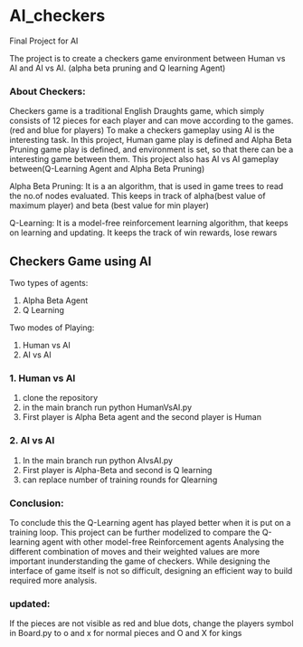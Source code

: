 # AI_checkers
Final Project for AI

The project is to create a checkers game environment between Human vs AI and AI vs AI. (alpha beta pruning and Q learning Agent)
### About Checkers:
Checkers game is a traditional English Draughts game, which simply consists of 12 pieces for each player and can move according to the games.(red and blue for players)
To make a checkers gameplay using AI is the interesting task.
In this project, Human game play is defined and Alpha Beta Pruning game play is defined, and environment is set, so that there can be a interesting game between them.
This project also has AI vs AI gameplay between(Q-Learning Agent and Alpha Beta Pruning)

Alpha Beta Pruning: It is a an algorithm, that is used in game trees to read the no.of nodes evaluated. 
This keeps in track of alpha(best value of maximum player) and beta (best value for min player)

Q-Learning: It is a model-free reinforcement learning algorithm, that keeps on learning and updating.
It keeps the track of win rewards, lose rewars



## Checkers Game using AI
Two types of agents:
1. Alpha Beta Agent
2. Q Learning

Two modes of Playing:
1. Human vs AI
2. AI vs AI

### 1. Human vs AI
1. clone the repository
2. in the main branch run python HumanVsAI.py
3. First player is Alpha Beta agent and the second player is Human

### 2. AI vs AI
1. In the main branch run python AIvsAI.py
2. First player is Alpha-Beta and second is Q learning
3. can replace number of training rounds for Qlearning

### Conclusion:
To conclude this the Q-Learning agent has played better when it is put on a training loop.
This project can be further modelized to compare the Q-learning agent with other model-free Reinforcement agents
Analysing the different combination of moves and their weighted values are more important inunderstanding the game of checkers.
While designing the interface of game itself is not so difficult, designing an efficient way to build required more analysis.

### updated:
If the pieces are not visible as red and blue dots, change the players symbol in Board.py to o and x for normal pieces and O and X for kings
